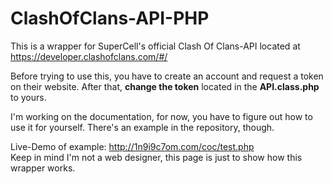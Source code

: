 # ClashOfClans-API-PHP

This is a wrapper for SuperCell's official Clash Of Clans-API located at https://developer.clashofclans.com/#/

Before trying to use this, you have to create an account and request a token on their website. After that, **change the token** located in the **API.class.php** to yours.

I'm working on the documentation, for now, you have to figure out how to use it for yourself. 
There's an example in the repository, though.

Live-Demo of example: http://1n9i9c7om.com/coc/test.php  
Keep in mind I'm not a web designer, this page is just to show how this wrapper works.